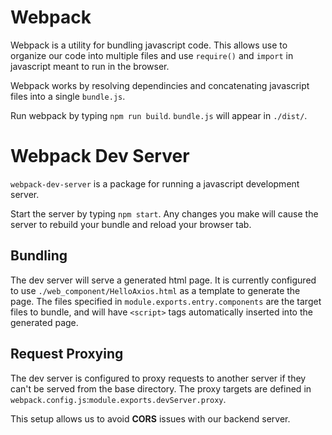 # Webpack

Webpack is a utility for bundling javascript code. This allows use to organize
our code into multiple files and use `require()` and `import` in javascript
meant to run in the browser.

Webpack works by resolving dependincies and concatenating javascript files into
a single `bundle.js`.

Run webpack by typing `npm run build`. `bundle.js` will appear in `./dist/`.

# Webpack Dev Server

`webpack-dev-server` is a package for running a javascript development server.

Start the server by typing `npm start`. Any changes you make will cause the
server to rebuild your bundle and reload your browser tab.

## Bundling

The dev server will serve a generated html page. It is currently configured to
use `./web_component/HelloAxios.html` as a template to generate the page.
The files specified in `module.exports.entry.components` are the target files
to bundle, and will have `<script>` tags automatically inserted into the
generated page.

## Request Proxying

The dev server is configured to proxy requests to another server if they can't
be served from the base directory. The proxy targets are defined in
`webpack.config.js`:`module.exports.devServer.proxy`.

This setup allows us to avoid __CORS__ issues with our backend server.